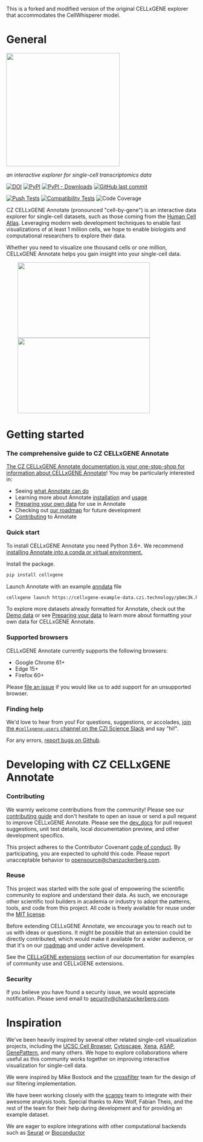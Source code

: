 This is a forked and modified version of the original CELLxGENE explorer that accommodates the CellWhisperer model.

# General


<img src="./docs/cellxgene-logo.png" width="300">

_an interactive explorer for single-cell transcriptomics data_

[![DOI](https://zenodo.org/badge/105615409.svg)](https://zenodo.org/badge/latestdoi/105615409) [![PyPI](https://img.shields.io/pypi/v/cellxgene)](https://pypi.org/project/cellxgene/) [![PyPI - Downloads](https://img.shields.io/pypi/dm/cellxgene)](https://pypistats.org/packages/cellxgene) [![GitHub last commit](https://img.shields.io/github/last-commit/chanzuckerberg/cellxgene)](https://github.com/chanzuckerberg/cellxgene/pulse)

[![Push Tests](https://github.com/chanzuckerberg/cellxgene/workflows/Push%20Tests/badge.svg)](https://github.com/chanzuckerberg/cellxgene/actions?query=workflow%3A%22Push+Tests%22)
[![Compatibility Tests](https://github.com/chanzuckerberg/cellxgene/workflows/Compatibility%20Tests/badge.svg)](https://github.com/chanzuckerberg/cellxgene/actions?query=workflow%3A%22Compatibility+Tests%22)
![Code Coverage](https://codecov.io/gh/chanzuckerberg/cellxgene/branch/main/graph/badge.svg)

CZ CELLxGENE Annotate (pronounced "cell-by-gene") is an interactive data explorer for single-cell datasets, such as those coming from the [Human Cell Atlas](https://humancellatlas.org). Leveraging modern web development techniques to enable fast visualizations of at least 1 million cells, we hope to enable biologists and computational researchers to explore their data.

Whether you need to visualize one thousand cells or one million, CELLxGENE Annotate helps you gain insight into your single-cell data.

<img src="https://github.com/chanzuckerberg/cellxgene/raw/main/docs/images/crossfilter.gif" width="350" height="200" hspace="30"><img src="https://github.com/chanzuckerberg/cellxgene/raw/main/docs/images/category-breakdown.gif" width="350" height="200" hspace="30">

# Getting started

### The comprehensive guide to CZ CELLxGENE Annotate

[The CZ CELLxGENE Annotate documentation is your one-stop-shop for information about CELLxGENE Annotate](https://github.com/chanzuckerberg/cellxgene-documentation/blob/main/README.md)! You may be particularly interested in:

- Seeing [what Annotate can do](https://github.com/chanzuckerberg/cellxgene-documentation/blob/main/explore-data/explorer-tutorials.md)
- Learning more about Annotate [installation](https://github.com/chanzuckerberg/cellxgene-documentation/blob/main/desktop/install.md) and [usage](https://github.com/chanzuckerberg/cellxgene-documentation/blob/main/desktop/quick-start.md#quick-start-1)
- [Preparing your own data](https://github.com/chanzuckerberg/cellxgene-documentation/blob/main/desktop/data-reqs.md) for use in Annotate
- Checking out [our roadmap](https://github.com/chanzuckerberg/cellxgene-documentation/blob/main/roadmap.md) for future development
- [Contributing](https://github.com/chanzuckerberg/cellxgene-documentation/blob/main/contribute.md) to Annotate

### Quick start

To install CELLxGENE Annotate you need Python 3.6+. We recommend [installing Annotate into a conda or virtual environment.](https://github.com/chanzuckerberg/cellxgene-documentation/blob/main/desktop/install.md)

Install the package.

```bash
pip install cellxgene
```

Launch Annotate with an example [anndata](https://anndata.readthedocs.io/en/latest/) file

```bash
cellxgene launch https://cellxgene-example-data.czi.technology/pbmc3k.h5ad
```

To explore more datasets already formatted for Annotate, check out the [Demo data](https://github.com/chanzuckerberg/cellxgene-documentation/blob/main/desktop/quick-start.md#example-datasets) or
see [Preparing your data](https://github.com/chanzuckerberg/cellxgene-documentation/blob/main/desktop/data-reqs.md) to learn more about formatting your own
data for CELLxGENE Annotate.

### Supported browsers

CELLxGENE Annotate currently supports the following browsers:

- Google Chrome 61+
- Edge 15+
- Firefox 60+

Please [file an issue](https://github.com/chanzuckerberg/cellxgene/issues/new/choose) if you would like us to add support for an unsupported browser.

### Finding help

We'd love to hear from you!
For questions, suggestions, or accolades, [join the `#cellxgene-users` channel on the CZI Science Slack](https://join-cellxgene-users.herokuapp.com/) and say "hi!".

For any errors, [report bugs on Github](https://github.com/chanzuckerberg/cellxgene/issues).

# Developing with CZ CELLxGENE Annotate

### Contributing

We warmly welcome contributions from the community! Please see our [contributing guide](https://github.com/chanzuckerberg/cellxgene-documentation/blob/main/contribute.md) and don't hesitate to open an issue or send a pull request to improve CELLxGENE Annotate. Please see the [dev_docs](https://github.com/chanzuckerberg/cellxgene/tree/main/dev_docs) for pull request suggestions, unit test details, local documentation preview, and other development specifics. 

This project adheres to the Contributor Covenant [code of conduct](https://github.com/chanzuckerberg/.github/blob/master/CODE_OF_CONDUCT.md). By participating, you are expected to uphold this code. Please report unacceptable behavior to opensource@chanzuckerberg.com.

### Reuse

This project was started with the sole goal of empowering the scientific community to explore and understand their data. 
As such, we encourage other scientific tool builders in academia or industry to adopt the patterns, tools, and code from 
this project. All code is freely available for reuse under the [MIT license](https://opensource.org/licenses/MIT).


Before extending CELLxGENE Annotate, we encourage you to reach out to us with ideas or questions. It might be possible that an 
extension could be directly contributed, which would make it available for a wider audience, or that it's on our 
[roadmap](https://github.com/chanzuckerberg/cellxgene-documentation/blob/main/roadmap.md) and under active development. 

See the [CELLxGENE extensions](https://github.com/chanzuckerberg/cellxgene-documentation/blob/main/community-extensions.md) section of our documentation for examples of community use and CELLxGENE extensions. 

### Security

If you believe you have found a security issue, we would appreciate notification. Please send email to <security@chanzuckerberg.com>.

# Inspiration

We've been heavily inspired by several other related single-cell visualization projects, including the [UCSC Cell Browser](http://cells.ucsc.edu/), [Cytoscape](http://www.cytoscape.org/), [Xena](https://xena.ucsc.edu/), [ASAP](https://asap.epfl.ch/), [GenePattern](http://genepattern-notebook.org/), and many others. We hope to explore collaborations where useful as this community works together on improving interactive visualization for single-cell data.

We were inspired by Mike Bostock and the [crossfilter](https://github.com/crossfilter) team for the design of our filtering implementation.

We have been working closely with the [scanpy](https://github.com/theislab/scanpy) team to integrate with their awesome analysis tools. Special thanks to Alex Wolf, Fabian Theis, and the rest of the team for their help during development and for providing an example dataset.

We are eager to explore integrations with other computational backends such as [Seurat](https://github.com/satijalab/seurat) or [Bioconductor](https://github.com/Bioconductor)
